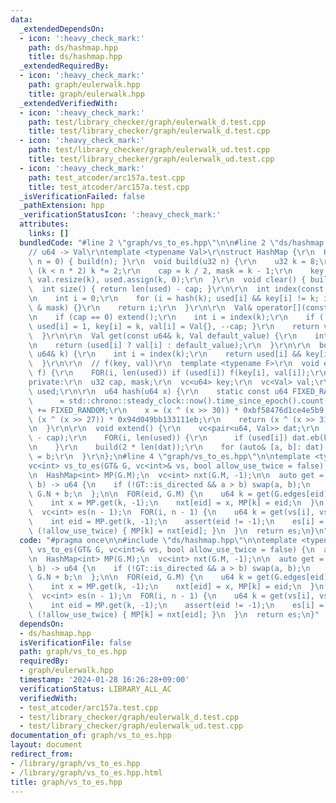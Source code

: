 ```yaml
---
data:
  _extendedDependsOn:
  - icon: ':heavy_check_mark:'
    path: ds/hashmap.hpp
    title: ds/hashmap.hpp
  _extendedRequiredBy:
  - icon: ':heavy_check_mark:'
    path: graph/eulerwalk.hpp
    title: graph/eulerwalk.hpp
  _extendedVerifiedWith:
  - icon: ':heavy_check_mark:'
    path: test/library_checker/graph/eulerwalk_d.test.cpp
    title: test/library_checker/graph/eulerwalk_d.test.cpp
  - icon: ':heavy_check_mark:'
    path: test/library_checker/graph/eulerwalk_ud.test.cpp
    title: test/library_checker/graph/eulerwalk_ud.test.cpp
  - icon: ':heavy_check_mark:'
    path: test_atcoder/arc157a.test.cpp
    title: test_atcoder/arc157a.test.cpp
  _isVerificationFailed: false
  _pathExtension: hpp
  _verificationStatusIcon: ':heavy_check_mark:'
  attributes:
    links: []
  bundledCode: "#line 2 \"graph/vs_to_es.hpp\"\n\n#line 2 \"ds/hashmap.hpp\"\n\r\n\
    // u64 -> Val\r\ntemplate <typename Val>\r\nstruct HashMap {\r\n  HashMap(u32\
    \ n = 0) { build(n); }\r\n  void build(u32 n) {\r\n    u32 k = 8;\r\n    while\
    \ (k < n * 2) k *= 2;\r\n    cap = k / 2, mask = k - 1;\r\n    key.resize(k),\
    \ val.resize(k), used.assign(k, 0);\r\n  }\r\n  void clear() { build(0); }\r\n\
    \  int size() { return len(used) - cap; }\r\n\r\n  int index(const u64& k) {\r\
    \n    int i = 0;\r\n    for (i = hash(k); used[i] && key[i] != k; i = (i + 1)\
    \ & mask) {}\r\n    return i;\r\n  }\r\n\r\n  Val& operator[](const u64& k) {\r\
    \n    if (cap == 0) extend();\r\n    int i = index(k);\r\n    if (!used[i]) {\
    \ used[i] = 1, key[i] = k, val[i] = Val{}, --cap; }\r\n    return val[i];\r\n\
    \  }\r\n\r\n  Val get(const u64& k, Val default_value) {\r\n    int i = index(k);\r\
    \n    return (used[i] ? val[i] : default_value);\r\n  }\r\n\r\n  bool count(const\
    \ u64& k) {\r\n    int i = index(k);\r\n    return used[i] && key[i] == k;\r\n\
    \  }\r\n\r\n  // f(key, val)\r\n  template <typename F>\r\n  void enumerate_all(F\
    \ f) {\r\n    FOR(i, len(used)) if (used[i]) f(key[i], val[i]);\r\n  }\r\n\r\n\
    private:\r\n  u32 cap, mask;\r\n  vc<u64> key;\r\n  vc<Val> val;\r\n  vc<bool>\
    \ used;\r\n\r\n  u64 hash(u64 x) {\r\n    static const u64 FIXED_RANDOM\r\n  \
    \      = std::chrono::steady_clock::now().time_since_epoch().count();\r\n    x\
    \ += FIXED_RANDOM;\r\n    x = (x ^ (x >> 30)) * 0xbf58476d1ce4e5b9;\r\n    x =\
    \ (x ^ (x >> 27)) * 0x94d049bb133111eb;\r\n    return (x ^ (x >> 31)) & mask;\r\
    \n  }\r\n\r\n  void extend() {\r\n    vc<pair<u64, Val>> dat;\r\n    dat.reserve(len(used)\
    \ - cap);\r\n    FOR(i, len(used)) {\r\n      if (used[i]) dat.eb(key[i], val[i]);\r\
    \n    }\r\n    build(2 * len(dat));\r\n    for (auto& [a, b]: dat) (*this)[a]\
    \ = b;\r\n  }\r\n};\n#line 4 \"graph/vs_to_es.hpp\"\n\ntemplate <typename GT>\n\
    vc<int> vs_to_es(GT& G, vc<int>& vs, bool allow_use_twice = false) {\n  assert(!vs.empty());\n\
    \n  HashMap<int> MP(G.M);\n  vc<int> nxt(G.M, -1);\n\n  auto get = [&](ll a, ll\
    \ b) -> u64 {\n    if (!GT::is_directed && a > b) swap(a, b);\n    return a *\
    \ G.N + b;\n  };\n\n  FOR(eid, G.M) {\n    u64 k = get(G.edges[eid].frm, G.edges[eid].to);\n\
    \    int x = MP.get(k, -1);\n    nxt[eid] = x, MP[k] = eid;\n  }\n  int n = len(vs);\n\
    \  vc<int> es(n - 1);\n  FOR(i, n - 1) {\n    u64 k = get(vs[i], vs[i + 1]);\n\
    \    int eid = MP.get(k, -1);\n    assert(eid != -1);\n    es[i] = eid;\n    if\
    \ (!allow_use_twice) { MP[k] = nxt[eid]; }\n  }\n  return es;\n}\n"
  code: "#pragma once\n\n#include \"ds/hashmap.hpp\"\n\ntemplate <typename GT>\nvc<int>\
    \ vs_to_es(GT& G, vc<int>& vs, bool allow_use_twice = false) {\n  assert(!vs.empty());\n\
    \n  HashMap<int> MP(G.M);\n  vc<int> nxt(G.M, -1);\n\n  auto get = [&](ll a, ll\
    \ b) -> u64 {\n    if (!GT::is_directed && a > b) swap(a, b);\n    return a *\
    \ G.N + b;\n  };\n\n  FOR(eid, G.M) {\n    u64 k = get(G.edges[eid].frm, G.edges[eid].to);\n\
    \    int x = MP.get(k, -1);\n    nxt[eid] = x, MP[k] = eid;\n  }\n  int n = len(vs);\n\
    \  vc<int> es(n - 1);\n  FOR(i, n - 1) {\n    u64 k = get(vs[i], vs[i + 1]);\n\
    \    int eid = MP.get(k, -1);\n    assert(eid != -1);\n    es[i] = eid;\n    if\
    \ (!allow_use_twice) { MP[k] = nxt[eid]; }\n  }\n  return es;\n}"
  dependsOn:
  - ds/hashmap.hpp
  isVerificationFile: false
  path: graph/vs_to_es.hpp
  requiredBy:
  - graph/eulerwalk.hpp
  timestamp: '2024-01-28 16:26:28+09:00'
  verificationStatus: LIBRARY_ALL_AC
  verifiedWith:
  - test_atcoder/arc157a.test.cpp
  - test/library_checker/graph/eulerwalk_d.test.cpp
  - test/library_checker/graph/eulerwalk_ud.test.cpp
documentation_of: graph/vs_to_es.hpp
layout: document
redirect_from:
- /library/graph/vs_to_es.hpp
- /library/graph/vs_to_es.hpp.html
title: graph/vs_to_es.hpp
---
```

